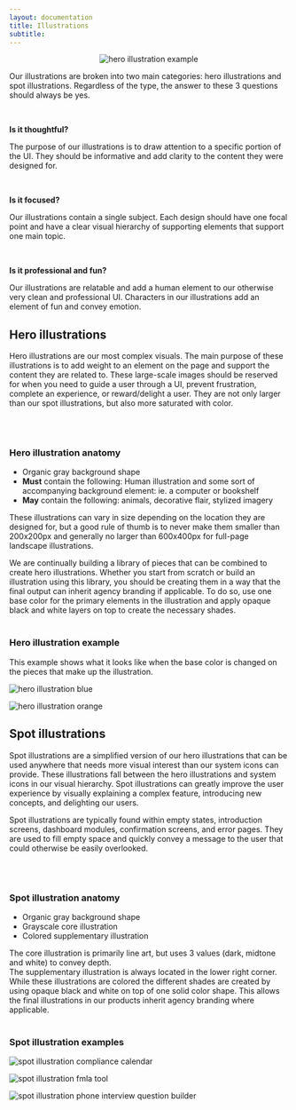```yaml
---
layout: documentation
title: Illustrations
subtitle:
---
```


<center>

![hero illustration example](images/foundations/illustrations/loading.svg)

</center>

Our illustrations are broken into two main categories: hero illustrations and spot illustrations.
Regardless of the type, the answer to these 3 questions should always be yes.

<br/>

**Is it thoughtful?**

The purpose of our illustrations is to draw attention to a specific portion of the UI. They should be informative and add clarity to the content they were designed for.

<br/>

**Is it focused?**

Our illustrations contain a single subject. Each design should have one focal point and have a clear visual hierarchy of supporting elements that support one main topic.

<br/>

**Is it professional and fun?**

Our illustrations are relatable and add a human element to our otherwise very clean and professional UI. Characters in our illustrations add an element of fun and convey emotion.

<Spacer />

<Tabs :tabs="['Hero illustrations', 'Spot illustrations']">
<TabPage>

## Hero illustrations

Hero illustrations are our most complex visuals. The main purpose of these illustrations is to add weight to an element on the page and support the content they are related to. These large-scale images should be reserved for when you need to guide a user through a UI, prevent frustration, complete an experience, or reward/delight a user. They are not only larger than our spot illustrations, but also more saturated with color.

<br/>
<br/>

### Hero illustration anatomy

- Organic gray background shape
- **Must** contain the following: Human illustration and some sort of accompanying background element: ie. a computer or bookshelf
- **May** contain the following: animals, decorative flair, stylized imagery

These illustrations can vary in size depending on the location they are designed for, but a good rule of thumb is to never make them smaller than 200x200px and generally no larger than 600x400px for full-page landscape illustrations.

We are continually building a library of pieces that can be combined to create hero illustrations. Whether you start from scratch or build an illustration using this library, you should be creating them in a way that the final output can inherit agency branding if applicable. To do so, use one base color for the primary elements in the illustration and apply opaque black and white layers on top to create the necessary shades.
<br/>
<br/>

### Hero illustration example

This example shows what it looks like when the base color is changed on the pieces that make up the illustration.

<Grid>
<GridCol col="span-6">

![hero illustration blue](images/foundations/illustrations/hero-blue.svg)

</GridCol >
<GridCol col="span-6">

![hero illustration orange](images/foundations/illustrations/hero-orange.svg)

</GridCol >
</Grid>

</TabPage>
<TabPage>

## Spot illustrations

Spot illustrations are a simplified version of our hero illustrations that can be used anywhere that needs more visual interest than our system icons can provide. These illustrations fall between the hero illustrations and system icons in our visual hierarchy. Spot illustrations can greatly improve the user experience by visually explaining a complex feature, introducing new concepts, and delighting our users.

Spot illustrations are typically found within empty states, introduction screens, dashboard modules, confirmation screens, and error pages. They are used to fill empty space and quickly convey a message to the user that could otherwise be easily overlooked.

<br/>
<br/>

### Spot illustration anatomy

- Organic gray background shape
- Grayscale core illustration
- Colored supplementary illustration

The core illustration is primarily line art, but uses 3 values (dark, midtone and white) to convey depth.  
The supplementary illustration is always located in the lower right corner. While these illustrations are colored the different shades are created by using opaque black and white on top of one solid color shape. This allows the final illustrations in our products inherit agency branding where applicable.
<br/>
<br/>

### Spot illustration examples

<Grid>
<GridCol col="span-4">

![spot illustration compliance calendar](images/foundations/illustrations/spot-calendar.svg)

</GridCol >
<GridCol col="span-4">

![spot illustration fmla tool](images/foundations/illustrations/spot-fmla.svg)

</GridCol >
<GridCol col="span-4">

![spot illustration phone interview question builder](images/foundations/illustrations/spot-phone.svg)

</GridCol>
</Grid>

</TabPage>
</Tabs>
